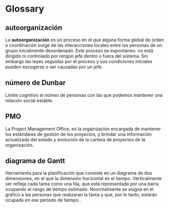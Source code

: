 # Glossary

## autoorganización

La **autoorganización** es un proceso en el que alguna forma global de orden o coordinación surge de las interacciones locales entre las personas de un grupo inicialmente desordenado. Este proceso es espontáneo: no está dirigido ni controlado por ningún jefe dentro o fuera del sistema. Sin embargo las leyes seguidas por el proceso y sus condiciones iniciales pueden escogerse o ser causadas por un jefe.

## número de Dunbar

Límite cognitivo al númeo de personas con las que podemos mantener una relación social estable.


## PMO

La Project Management Office, es la orgainzación encargada de mantener los estándares de gestión de los proyectos, y brindar una información actualizada del estado y evolución de la cartera de proyectos de la organización.


## diagrama de Gantt

Herramienta para la planificación que consiste en un diagrama de dos dimensiones, en el que la dimensión horizontal es el tiempo. Verticalmente ser refleja cada tarea como una fila, que está representada por una barra ocupando el rango de tiempo estimado. Noormalmente se asigna en el gráfico a las personas que realizaran la tarea y que, por lo tanto, estarán ocupada en ese período de tiempo..
  